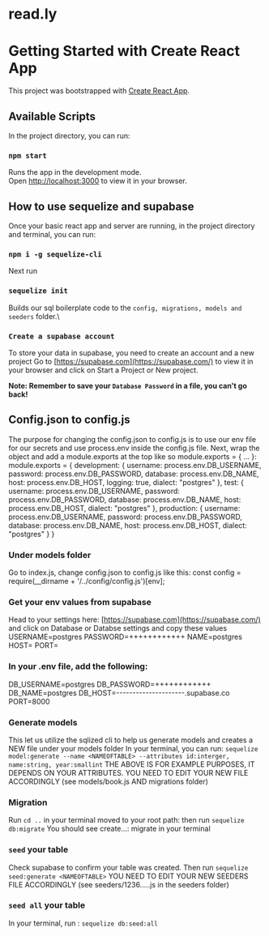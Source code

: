 # read.ly

# Getting Started with Create React App

This project was bootstrapped with [Create React App](https://github.com/facebook/create-react-app).

## Available Scripts

In the project directory, you can run:

### `npm start`

Runs the app in the development mode.\
Open [http://localhost:3000](http://localhost:3000) to view it in your browser.


## How to use sequelize and supabase

Once your basic react app and server are running, in the project directory and terminal, you can run:

### `npm i -g sequelize-cli`

Next run
### `sequelize init`

Builds our sql boilerplate code to the `config, migrations, models and seeders` folder.\


### `Create a supabase account`


To store your data in supabase, you need to create an account and a new project
Go to [https://supabase.com](https://supabase.com/) to view it in your browser and click on Start a Project or New project.

**Note: Remember to save your `Database Password` in a file, you can't go back!**

## Config.json to config.js

The purpose for changing the config.json to config.js is to use our env file for our secrets and use process.env inside the config.js file.
Next, wrap the object and add a module.exports at the top like so module.exports = { ... }:
module.exports = {
  development: {
    username: process.env.DB_USERNAME,
    password: process.env.DB_PASSWORD,
    database: process.env.DB_NAME,
    host: process.env.DB_HOST,
    logging: true,
    dialect: "postgres"
  },
  test: {
    username: process.env.DB_USERNAME,
    password: process.env.DB_PASSWORD,
    database: process.env.DB_NAME,
    host: process.env.DB_HOST,
    dialect: "postgres"
  },
  production: {
    username: process.env.DB_USERNAME,
    password: process.env.DB_PASSWORD,
    database: process.env.DB_NAME,
    host: process.env.DB_HOST,
    dialect: "postgres"
  }
}


### Under models folder

Go to index.js, change config.json to config.js like this: 
const config = require(__dirname + '/../config/config.js')[env];

### Get your env values from supabase

Head to your settings here: [https://supabase.com](https://supabase.com/) and click on Database or Databse settings and copy these values
USERNAME=postgres
PASSWORD=++++++++++++
NAME=postgres
HOST=
PORT=

### In your .env file, add the following:

DB_USERNAME=postgres
DB_PASSWORD=++++++++++++
DB_NAME=postgres
DB_HOST=---------------------.supabase.co
PORT=8000


### Generate models

This let us utilize the sqlized cli to help us generate models and creates a NEW file under your models folder
In your terminal, you can run: `sequelize model:generate --name <NAMEOFTABLE> --attributes id:interger, name:string, year:smallint`
THE ABOVE IS FOR EXAMPLE PURPOSES, IT DEPENDS ON YOUR ATTRIBUTES. YOU NEED TO EDIT YOUR NEW FILE ACCORDINGLY (see models/book.js AND migrations folder)


### Migration

Run `cd ..` in your terminal moved to your root path: then run `sequelize db:migrate`
You should see create...: migrate in your terminal

### `seed` your table

Check supabase to confirm your table was created. Then run `sequelize seed:generate <NAMEOFTABLE>`
YOU NEED TO EDIT YOUR NEW SEEDERS FILE ACCORDINGLY (see seeders/1236.....js in the seeders folder)

### `seed all` your table

In your terminal, run : `sequelize db:seed:all`
